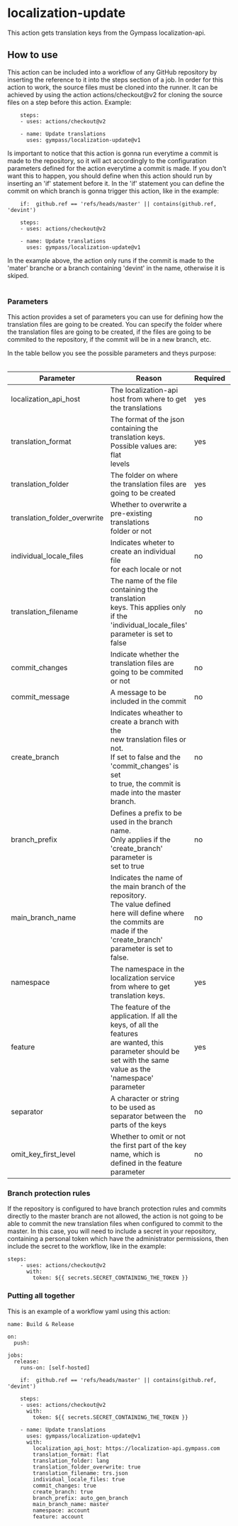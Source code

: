 # localization-update

This action gets translation keys from the Gympass localization-api.

## How to use

This action can be included into a workflow of any GitHub repository by inserting the reference to it into the steps section of a job.
In order for this action to work, the source files must be cloned into the runner. It can be achieved by using the action actions/checkout@v2 for cloning the source files on a step before this action.
Example:

```
    steps:
    - uses: actions/checkout@v2

    - name: Update translations
      uses: gympass/localization-update@v1
```
Is important to notice that this action is gonna run everytime a commit is made to the repository, so it will act accordingly to the configuration parameters defined for the action everytime a commit is made.
If you don't want this to happen, you should define when this action should run by inserting an 'if' statement before it.
In the 'if' statement you can define the commit on which branch is gonna trigger this action, like in the example:

```
    if:  github.ref == 'refs/heads/master' || contains(github.ref, 'devint')

    steps:
    - uses: actions/checkout@v2

    - name: Update translations
      uses: gympass/localization-update@v1
```
In the example above, the action only runs if the commit is made to the 'mater' branche or a branch containing 'devint' in the name, otherwise it is skiped.
<br />
<br />
### Parameters

This action provides a set of parameters you can use for defining how the translation files are going to be created.
You can specify the folder where the translation files are going to be created, if the files are going to be commited to the repository, if the commit will be in a new branch, etc.

In the table bellow you see the possible parameters and theys purpose:
<br />
<br />

| Parameter               | Reason         | Required     | Default value |
| ----------------------- | -------------- | ------------ | ------------- |
| localization_api_host   | The localization-api host from where to get <br /> the translations | yes  | |
| translation_format      | The format of the json containing the <br /> translation keys. Possible values are: <br /> flat <br /> levels | yes | |
| translation_folder      | The folder on where the translation files are <br /> going to be created | yes | | 
| translation_folder_overwrite | Whether to overwrite a pre-existing translations <br /> folder or not | no | false |
| individual_locale_files | Indicates wheter to create an individual file <br /> for each locale or not | no | false |
| translation_filename    | The name of the file containing the translation <br /> keys. This applies only if the 'individual_locale_files' <br /> parameter is set to false | no | auto_gen_translations.json |
| commit_changes          | Indicate whether the translation files are <br /> going to be commited or not | no | true |
| commit_message          | A message to be included in the commit | no | new translations |
| create_branch           | Indicates wheather to create a branch with the <br /> new translation files or not. <br /> If set to false and the 'commit_changes' is set <br /> to true, the commit is made into the master branch. | no | true |
| branch_prefix           | Defines a prefix to be used in the branch name. <br /> Only applies if the 'create_branch' parameter is <br /> set to true | no | auto_gen_translations |
| main_branch_name        | Indicates the name of the main branch of the repository. <br /> The value defined here will define where the commits are <br /> made if the 'create_branch' parameter is set to false. | no | master |
| namespace               | The namespace in the localization service from where to get <br /> translation keys. | yes | |
| feature                 | The feature of the application. If all the keys, of all the features <br /> are wanted, this parameter should be set with the same <br /> value as the 'namespace' parameter | yes | 
| separator               | A character or string to be used as separator between the parts of the keys | no | . (period) |
| omit_key_first_level    | Whether to omit or not the first part of the key name, which is defined in the feature parameter | no | false | 

### Branch protection rules

If the repository is configured to have branch protection rules and commits directly to the master branch are not allowed, the action is not going to be able to commit the new translation files when configured to commit to the master.
In this case, you will need to include a secret in your repository, containing a personal token which have the administrator permissions, then include the secret to the workflow, like in the example:

```
steps:
    - uses: actions/checkout@v2
      with:
        token: ${{ secrets.SECRET_CONTAINING_THE_TOKEN }}
```
### Putting all together

This is an example of a workflow yaml using this action:

```
name: Build & Release

on:
  push:

jobs:
  release:
    runs-on: [self-hosted]

    if:  github.ref == 'refs/heads/master' || contains(github.ref, 'devint')

    steps:
    - uses: actions/checkout@v2
      with:
        token: ${{ secrets.SECRET_CONTAINING_THE_TOKEN }}

    - name: Update translations
      uses: gympass/localization-update@v1
      with:
        localization_api_host: https://localization-api.gympass.com
        translation_format: flat
        translation_folder: lang
        translation_folder_overwrite: true
        translation_filename: trs.json
        individual_locale_files: true
        commit_changes: true
        create_branch: true
        branch_prefix: auto_gen_branch
        main_branch_name: master
        namespace: account
        feature: account
```
